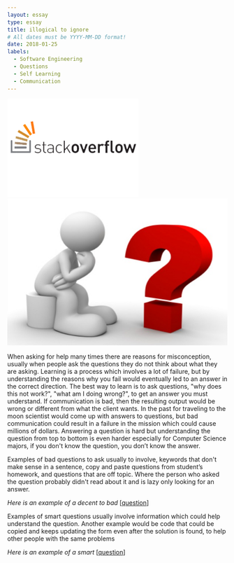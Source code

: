 ```yaml
---
layout: essay
type: essay
title: illogical to ignore
# All dates must be YYYY-MM-DD format!
date: 2018-01-25
labels:
  - Software Engineering
  - Questions
  - Self Learning
  - Communication 
---
```


<div class="ui small rounded images">
<img class="ui small right circular floated image" src="../images/stackoverflow.png">
<img class="ui small right circular floated image" src="../images/Questions.jpg">
</div>

When asking for help many times there are reasons for misconception, usually when people ask the questions they do not think about what they are asking. Learning is a process which involves a lot of failure, but by understanding the reasons why you fail would eventually led to an answer in the correct direction. The best way to learn is to ask questions, "why does this not work?", "what am I doing wrong?", to get an answer you must understand. If communication is bad, then the resulting output would be wrong or different from what the client wants. In the past for traveling to the moon scientist would come up with answers to questions, but bad communication could result in a failure in the mission which could cause millions of dollars. Answering a question is hard but understanding the question from top to bottom is even harder especially for Computer Science majors, if you don't know the question, you don’t know the answer.

Examples of bad questions to ask usually to involve, keywords that don't make sense in a sentence, copy and paste questions from student’s homework, and questions that are off topic. Where the person who asked the question probably didn't read about it and is lazy only looking for an answer.

<i>Here is an example of a decent to bad</i> [[question](https://stackoverflow.com/questions/48457625/a-data-structure-that-can-handle-these-queries)]

Examples of smart questions usually involve information which could help understand the question. Another example would be code that could be copied and keeps updating the form even after the solution is found, to help other people with the same problems 


<i>Here is an example of a smart</i> [[question](https://stackoverflow.com/questions/28484573/how-to-optimize-c-binary-file-reading)]
